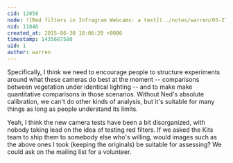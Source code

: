 ```yaml
---
cid: 12058
node: ![Red filters in Infragram Webcams: a test](../notes/warren/05-27-2015/red-filters-in-infragram-webcams-a-test)
nid: 11846
created_at: 2015-06-30 18:06:20 +0000
timestamp: 1435687580
uid: 1
author: warren
---
```


Specifically, I think we need to encourage people to structure experiments around what these cameras do best at the moment -- comparisons between vegetation under identical lighting -- and to make make quantitative comparisons in those scenarios. Without Ned's absolute calibration, we can't do other kinds of analysis, but it's suitable for many things as long as people understand its limits. 

Yeah, I think the new camera tests have been a bit disorganized, with nobody taking lead on the idea of testing red filters. If we asked the Kits team to ship them to somebody else who's willing, would images such as the above ones I took (keeping the originals) be suitable for assessing? We could ask on the mailing list for a volunteer.